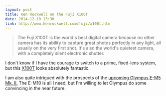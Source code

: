 ```yaml
---
layout: post
title: Ken Rockwell on the Fuji X100T
date: 2014-12-10 13:30
link: http://www.kenrockwell.com/fuji/x100t.htm
---
```


> The Fuji X100T is the world's best digital camera because no other camera has its ability to capture great photos perfectly in any light, all usually on the very first shot. It's also the world's quietest camera, with a completely silent electronic shutter.

I don't know if I have the courage to switch to a prime, fixed-lens system, but this [X100T](http://www.amazon.com/gp/product/B00NF6ZGY6/ref=as_li_qf_sp_asin_il_tl?ie=UTF8&camp=1789&creative=9325&creativeASIN=B00NF6ZGY6&linkCode=as2&tag=thenews02-20&linkId=BQBS34KKWIIYD3IR) looks absolutely fantastic. 

I am also quite intrigued with the prospects of the [upcoming Olympus E-M5 Mk. II.](http://www.thephoblographer.com/2014/12/09/never-mind-olympus-omd-em5-mk-ii-said-stick-original-em5-sensor/#.VIibwFhOKrU) The E-M10 is all I need, but I'm willing to let Olympus do some convincing in the near future. 